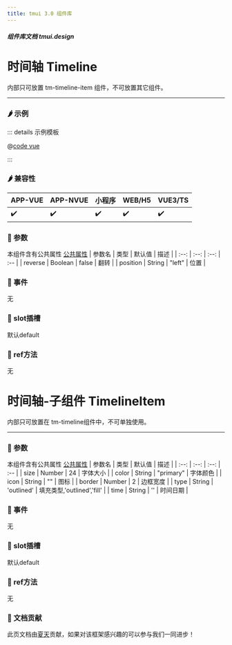 ```yaml
---
title: tmui 3.0 组件库
---
```


<dirtoc></dirtoc>

##### 组件库文档 tmui.design

# 时间轴 Timeline
内部只可放置 tm-timeline-item 组件，不可放置其它组件。

---

### :hot_pepper: 示例

<webview url="https://tmui.design/h5/#/pages/showdata/timeline"></webview>

::: details 示例模板

@[code vue](pages/showdata/timeline.nvue)

:::

### :hot_pepper: 兼容性

| APP-VUE | APP-NVUE | 小程序 | WEB/H5 | VUE3/TS |
| --- | --- | --- | --- | --- |
| :heavy_check_mark: | :heavy_check_mark: | :heavy_check_mark: | :heavy_check_mark: | :heavy_check_mark: |

### :seedling: 参数
本组件含有公共属性 [公共属性](/doc/spec/组件公共样式.md)
| 参数名 | 类型 | 默认值 | 描述 |
| :--: | :--: | :--: | :-- |
| reverse | Boolean | false | 翻转 |
| position | String | "left" | 位置 |

### :rose: 事件
无

### :corn: slot插槽
默认default

### :green_salad: ref方法
无

# 时间轴-子组件 TimelineItem
内部只可放置在 tm-timeline组件中，不可单独使用。

---

### :seedling: 参数
本组件含有公共属性 [公共属性](/doc/spec/组件公共样式.md)
| 参数名 | 类型 | 默认值 | 描述 |
| :--: | :--: | :--: | :-- |
| size | Number | 24 | 字体大小 |
| color | String | "primary" | 字体颜色 |
| icon | String | "" | 图标 |
| border | Number | 2 | 边框宽度 |
| type | String | 'outlined' | 填充类型,'outlined','fill' |
| time | String | '' | 时间日期 |

### :rose: 事件
无

### :corn: slot插槽
默认default

### :green_salad: ref方法
无

### :couplekiss: 文档贡献
此页文档由[夏天](https://gitee.com/Xia_5718)贡献，如果对该框架感兴趣的可以参与我们一同进步！